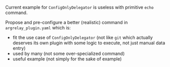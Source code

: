 
Current example for `ConfigOnlyDelegator` is useless with primitive `echo` command.

Propose and pre-configure a better (realistic) command in `argrelay_plugin.yaml` which is:
*   fit the use case of `ConfigOnlyDelegator`
    (not like `git` which actually deserves its own plugin with some logic to execute, not just manual data entry)
*   used by many
    (not some over-specialized command)
*   useful example
    (not simply for the sake of example)

